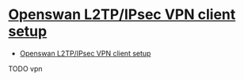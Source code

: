 # [Openswan L2TP/IPsec VPN client setup](https://wiki.archlinux.org/index.php/Openswan_L2TP/IPsec_VPN_client_setup)

- [Openswan L2TP/IPsec VPN client setup](#openswan-l2tpipsec-vpn-client-setup)









TODO vpn
